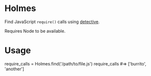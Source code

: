 # Holmes

Find JavaScript `require()` calls using [detective](https://github.com/substack/node-detective).

Requires Node to be available.

# Usage

require_calls = Holmes.find('/path/to/file.js')
require_calls #=> ['burrito', 'another']